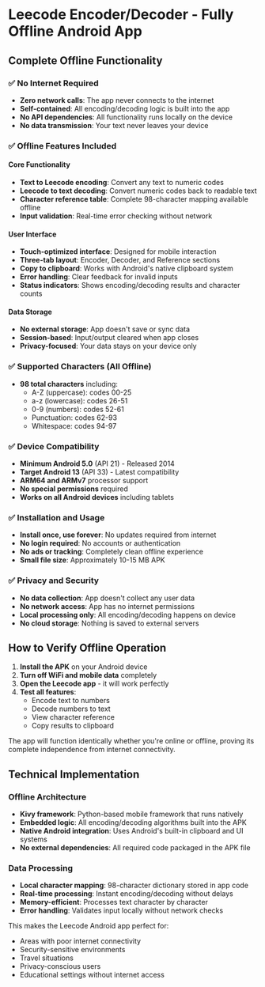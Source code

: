 # Leecode Encoder/Decoder - Fully Offline Android App

## Complete Offline Functionality

### ✅ No Internet Required
- **Zero network calls**: The app never connects to the internet
- **Self-contained**: All encoding/decoding logic is built into the app
- **No API dependencies**: All functionality runs locally on the device
- **No data transmission**: Your text never leaves your device

### ✅ Offline Features Included

#### Core Functionality
- **Text to Leecode encoding**: Convert any text to numeric codes
- **Leecode to text decoding**: Convert numeric codes back to readable text
- **Character reference table**: Complete 98-character mapping available offline
- **Input validation**: Real-time error checking without network

#### User Interface
- **Touch-optimized interface**: Designed for mobile interaction
- **Three-tab layout**: Encoder, Decoder, and Reference sections
- **Copy to clipboard**: Works with Android's native clipboard system
- **Error handling**: Clear feedback for invalid inputs
- **Status indicators**: Shows encoding/decoding results and character counts

#### Data Storage
- **No external storage**: App doesn't save or sync data
- **Session-based**: Input/output cleared when app closes
- **Privacy-focused**: Your data stays on your device only

### ✅ Supported Characters (All Offline)
- **98 total characters** including:
  - A-Z (uppercase): codes 00-25
  - a-z (lowercase): codes 26-51  
  - 0-9 (numbers): codes 52-61
  - Punctuation: codes 62-93
  - Whitespace: codes 94-97

### ✅ Device Compatibility
- **Minimum Android 5.0** (API 21) - Released 2014
- **Target Android 13** (API 33) - Latest compatibility
- **ARM64 and ARMv7** processor support
- **No special permissions** required
- **Works on all Android devices** including tablets

### ✅ Installation and Usage
- **Install once, use forever**: No updates required from internet
- **No login required**: No accounts or authentication
- **No ads or tracking**: Completely clean offline experience
- **Small file size**: Approximately 10-15 MB APK

### ✅ Privacy and Security
- **No data collection**: App doesn't collect any user data
- **No network access**: App has no internet permissions
- **Local processing only**: All encoding/decoding happens on device
- **No cloud storage**: Nothing is saved to external servers

## How to Verify Offline Operation

1. **Install the APK** on your Android device
2. **Turn off WiFi and mobile data** completely
3. **Open the Leecode app** - it will work perfectly
4. **Test all features**:
   - Encode text to numbers
   - Decode numbers to text
   - View character reference
   - Copy results to clipboard

The app will function identically whether you're online or offline, proving its complete independence from internet connectivity.

## Technical Implementation

### Offline Architecture
- **Kivy framework**: Python-based mobile framework that runs natively
- **Embedded logic**: All encoding/decoding algorithms built into the APK
- **Native Android integration**: Uses Android's built-in clipboard and UI systems
- **No external dependencies**: All required code packaged in the APK file

### Data Processing
- **Local character mapping**: 98-character dictionary stored in app code
- **Real-time processing**: Instant encoding/decoding without delays
- **Memory-efficient**: Processes text character by character
- **Error handling**: Validates input locally without network checks

This makes the Leecode Android app perfect for:
- Areas with poor internet connectivity
- Security-sensitive environments
- Travel situations
- Privacy-conscious users
- Educational settings without internet access